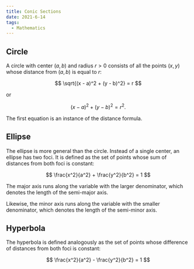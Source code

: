 ```yaml
---
title: Conic Sections
date: 2021-6-14
tags:
  - Mathematics
---
```

## Circle

A circle with center $(a, b)$ and radius $r > 0$ consists of all the points $(x, y)$ whose distance from $(a, b)$ is equal to $r$:

$$
\sqrt{(x - a)^2 + (y - b)^2} = r
$$

or

$$
(x - a)^2 + (y - b)^2 = r^2.
$$

The first equation is an instance of the distance formula. 

## Ellipse

The ellipse is more general than the circle.
Instead of a single center, an ellipse has two foci.
It is defined as the set of points whose sum of distances from both foci is constant:

$$
\frac{x^2}{a^2} + \frac{y^2}{b^2} = 1
$$

The major axis runs along the variable with the larger denominator, which denotes the length of the semi-major axis.

Likewise, the minor axis runs along the variable with the smaller denominator, which denotes the length of the semi-minor axis.

## Hyperbola

The hyperbola is defined analogously as the set of points whose difference of distances from both foci is constant:

$$
\frac{x^2}{a^2} - \frac{y^2}{b^2} = 1
$$